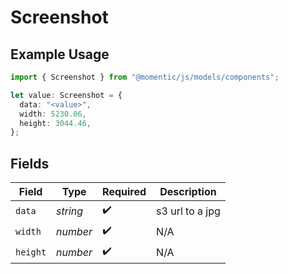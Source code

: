 # Screenshot

## Example Usage

```typescript
import { Screenshot } from "@momentic/js/models/components";

let value: Screenshot = {
  data: "<value>",
  width: 5230.06,
  height: 3044.46,
};
```

## Fields

| Field              | Type               | Required           | Description        |
| ------------------ | ------------------ | ------------------ | ------------------ |
| `data`             | *string*           | :heavy_check_mark: | s3 url to a jpg    |
| `width`            | *number*           | :heavy_check_mark: | N/A                |
| `height`           | *number*           | :heavy_check_mark: | N/A                |